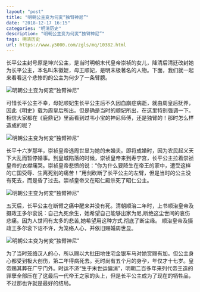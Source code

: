 ```yaml
---
layout: "post"
title: "明朝公主变为何変“独臂神尼”"
date: "2018-12-17 16:15"
categories: "明清历史"
description: "明朝公主变为何変“独臂神尼”"
tags: 明清历史
url: https://www.y5000.com/zgls/mq/10382.html
---
```






长平公主封号原是坤兴公主，是当时明朝末代皇帝崇祯的女儿，降清后清廷改封她为长平公主，本名叫朱徽娖，母王顺妃，是明末极著名的人物。下面，我们就一起来看看这个悲惨的的公主为何少了一条臂膀。

![明朝公主变为何変“独臂神尼”](/uploads/allimg/170112/6-1F112160440236.JPG)

可惜长平公主不幸，母妃顺妃生长平公主后不久因血崩症病逝，就由周皇后抚养，因此《明史》载为周皇后所出。但是确是当时的顺妃所出，在这里特别强调一下。相信大家都在《鹿鼎记》里面看到过韦小宝的神尼师傅，还是独臂的！那时怎么样造成的呢？

![明朝公主变为何変“独臂神尼”](/uploads/allimg/170112/6-1F1121605422J.JPG)

长平十六岁那年，崇祯皇帝选周世显为她的未婚夫。即将成婚时，因为农民起义天下大乱而暂停婚事。到皇城陷落的时候，崇祯皇帝来到寿宁宫，长平公主拉着崇祯皇帝的衣襟痛哭。崇祯皇帝悲愤的说：“你为什么要降生在帝王的家中，遭受这样的亡国受辱、生离死别的痛苦！”用剑砍断了长平公主的左臂，但是当时的公主没有死去，而是昏了过去。崇祯皇帝又在昭仁殿杀死了昭仁公主。

![明朝公主变为何変“独臂神尼”](/uploads/allimg/170112/6-1F11216063X32.JPG)

五天后，长平公主在断臂之痛中醒来并没有死。清朝顺治二年时，上书顺治皇帝及摄政王多尔衮说：自己九死余生，她希望自己能够出家为尼,断绝这尘世间的哀伤悲痛。因为人世间有太多的悲苦,她希望用这种方式,彻底了断尘缘。
顺治皇帝及摄政王多尔衮下诏不许，为笼络人心，并依旧赐婚周世显。

![明朝公主变为何変“独臂神尼”](/uploads/allimg/170112/6-1F112160J4622.JPG)

为了当时笼络汉人的心，所以赐以大批田地住宅金银车马对她赏赐有加。但公主身心都受到极大创伤，第二年得病死去。死时尚有五个月的身孕，年仅才十七岁。皇帝赐其葬在广宁门外。时运不济“生于末世运偏消”，明朝二百多年来列代帝王造的罪孽全部压在了这最后一代帝王之家的头上，但是长平公主成为了现在的牺牲品，不过那也许就是最好的结局。
